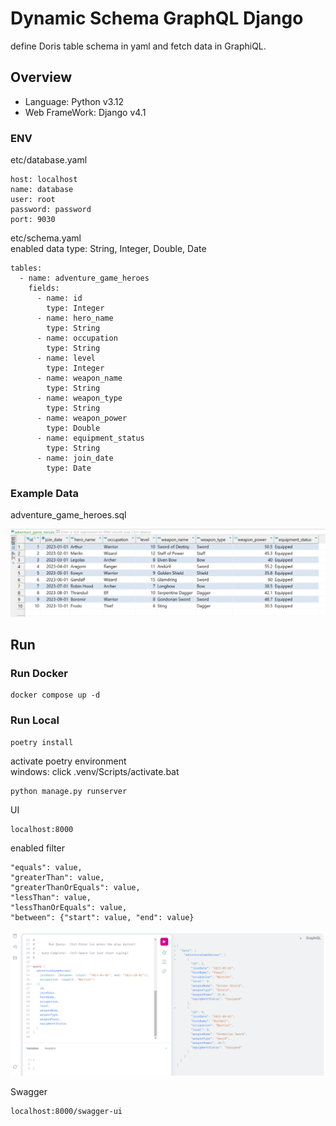 # Dynamic Schema GraphQL Django

define Doris table schema in yaml and fetch data in GraphiQL.  


## Overview

- Language: Python v3.12
- Web FrameWork: Django v4.1


### ENV

etc/database.yaml
```
host: localhost
name: database
user: root
password: password
port: 9030
```

etc/schema.yaml  
enabled data type: String, Integer, Double, Date
```
tables:
  - name: adventure_game_heroes
    fields:
      - name: id
        type: Integer
      - name: hero_name
        type: String
      - name: occupation
        type: String
      - name: level
        type: Integer
      - name: weapon_name
        type: String
      - name: weapon_type
        type: String
      - name: weapon_power
        type: Double
      - name: equipment_status
        type: String
      - name: join_date
        type: Date
```

### Example Data

adventure_game_heroes.sql

![image](./images/doris_example.png)


## Run

### Run Docker
```
docker compose up -d
```

### Run Local

```
poetry install
```

activate poetry environment  
windows: click .venv/Scripts/activate.bat  


```
python manage.py runserver
```

UI
```
localhost:8000  
```

enabled filter
```
"equals": value, 
"greaterThan": value, 
"greaterThanOrEquals": value,
"lessThan": value, 
"lessThanOrEquals": value, 
"between": {"start": value, "end": value}
```

![image](./images/ui_example.png)

Swagger
```
localhost:8000/swagger-ui  
```